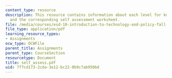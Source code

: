 ```yaml
---
content_type: resource
description: This resource contains information about each level for knowledge areaa
  and the corresponding self assessment worksheet.
file: /media/courses/esd-10-introduction-to-technology-and-policy-fall-2006/7f7cd1732cda3e12bc220b9c7ab950bd_self_assess.pdf
file_type: application/pdf
learning_resource_types:
- Assignments
ocw_type: OCWFile
parent_title: Assignments
parent_type: CourseSection
resourcetype: Document
title: self_assess.pdf
uid: 7f7cd173-2cda-3e12-bc22-0b9c7ab950bd
---
```

